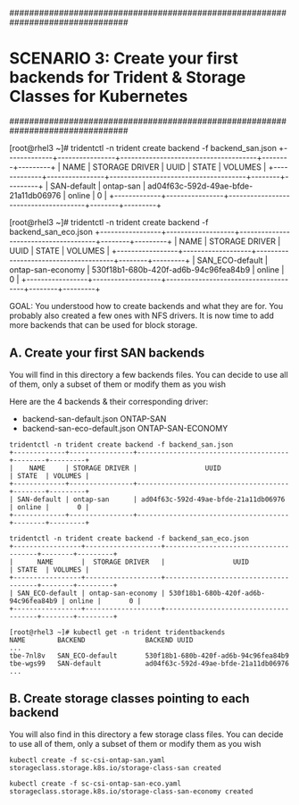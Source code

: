 ################################################################################
# SCENARIO 3: Create your first backends for Trident & Storage Classes for Kubernetes
################################################################################

[root@rhel3 ~]# tridentctl -n trident create backend -f backend_san.json
+-------------+----------------+--------------------------------------+--------+---------+
|    NAME     | STORAGE DRIVER |                 UUID                 | STATE  | VOLUMES |
+-------------+----------------+--------------------------------------+--------+---------+
| SAN-default | ontap-san      | ad04f63c-592d-49ae-bfde-21a11db06976 | online |       0 |
+-------------+----------------+--------------------------------------+--------+---------+

[root@rhel3 ~]# tridentctl -n trident create backend -f backend_san_eco.json
+-----------------+-------------------+--------------------------------------+--------+---------+
|      NAME       |  STORAGE DRIVER   |                 UUID                 | STATE  | VOLUMES |
+-----------------+-------------------+--------------------------------------+--------+---------+
| SAN_ECO-default | ontap-san-economy | 530f18b1-680b-420f-ad6b-94c96fea84b9 | online |       0 |
+-----------------+-------------------+--------------------------------------+--------+---------+




GOAL:
You understood how to create backends and what they are for.
You probably also created a few ones with NFS drivers.
It is now time to add more backends that can be used for block storage.

## A. Create your first SAN backends

You will find in this directory a few backends files.
You can decide to use all of them, only a subset of them or modify them as you wish

Here are the 4 backends & their corresponding driver:
- backend-san-default.json        ONTAP-SAN
- backend-san-eco-default.json    ONTAP-SAN-ECONOMY

```
tridentctl -n trident create backend -f backend_san.json
+-------------+----------------+--------------------------------------+--------+---------+
|    NAME     | STORAGE DRIVER |                 UUID                 | STATE  | VOLUMES |
+-------------+----------------+--------------------------------------+--------+---------+
| SAN-default | ontap-san      | ad04f63c-592d-49ae-bfde-21a11db06976 | online |       0 |
+-------------+----------------+--------------------------------------+--------+---------+

tridentctl -n trident create backend -f backend_san_eco.json
+-----------------+-------------------+--------------------------------------+--------+---------+
|      NAME       |  STORAGE DRIVER   |                 UUID                 | STATE  | VOLUMES |
+-----------------+-------------------+--------------------------------------+--------+---------+
| SAN_ECO-default | ontap-san-economy | 530f18b1-680b-420f-ad6b-94c96fea84b9 | online |       0 |
+-----------------+-------------------+--------------------------------------+--------+---------+

[root@rhel3 ~]# kubectl get -n trident tridentbackends
NAME        BACKEND               BACKEND UUID
...
tbe-7nl8v   SAN_ECO-default       530f18b1-680b-420f-ad6b-94c96fea84b9
tbe-wgs99   SAN-default           ad04f63c-592d-49ae-bfde-21a11db06976
...
```

## B. Create storage classes pointing to each backend

You will also find in this directory a few storage class files.
You can decide to use all of them, only a subset of them or modify them as you wish

```
kubectl create -f sc-csi-ontap-san.yaml
storageclass.storage.k8s.io/storage-class-san created

kubectl create -f sc-csi-ontap-san-eco.yaml
storageclass.storage.k8s.io/storage-class-san-economy created
```